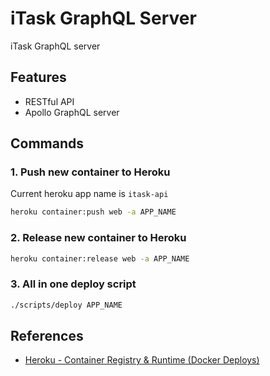 # iTask GraphQL Server

iTask GraphQL server

## Features

- RESTful API
- Apollo GraphQL server
<!-- - Heroku deployment with Dockerfile -->


## Commands

### 1. Push new container to Heroku

Current heroku app name is `itask-api`

```sh
heroku container:push web -a APP_NAME
```

### 2. Release new container to Heroku


```sh
heroku container:release web -a APP_NAME
```

### 3. All in one deploy script


```sh
./scripts/deploy APP_NAME
```

## References

- [Heroku - Container Registry & Runtime (Docker Deploys)](https://devcenter.heroku.com/articles/container-registry-and-runtime)